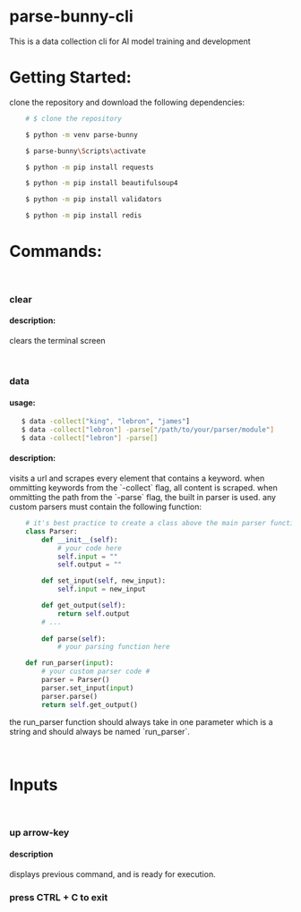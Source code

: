 # parse-bunny-cli
This is a data collection cli for AI model training and development

<h1>Getting Started:</h1>
<p>clone the repository and download the following dependencies:</p>

```bash
    # $ clone the repository

    $ python -m venv parse-bunny

    $ parse-bunny\Scripts\activate

    $ python -m pip install requests

    $ python -m pip install beautifulsoup4

    $ python -m pip install validators

    $ python -m pip install redis
```

<h1>Commands:</h1>
<br />
<h3>clear</h3>
<h4>description:</h4>
<p>clears the terminal screen</p>
<br />
<h3>data</h3>
<h4>usage:</h4>

```bash 
   $ data -collect["king", "lebron", "james"]
   $ data -collect["lebron"] -parse["/path/to/your/parser/module"]
   $ data -collect["lebron"] -parse[]
```

<h4>description:</h4>
<p>visits a url and scrapes every element that contains a keyword. 
when ommitting keywords from the `-collect` flag, all content is scraped. when ommitting the path from the `-parse` flag, the built in parser is used. any custom parsers must contain the following function: 
</p>

```python 
    # it's best practice to create a class above the main parser function #
    class Parser:
        def __init__(self):
            # your code here
            self.input = ""
            self.output = ""

        def set_input(self, new_input):
            self.input = new_input

        def get_output(self):
            return self.output
        # ...
        
        def parse(self):
            # your parsing function here

    def run_parser(input):
        # your custom parser code #
        parser = Parser()
        parser.set_input(input)
        parser.parse()
        return self.get_output()
```
<p>
the run_parser function should always take in one parameter which is a string and should always be named `run_parser`.
</p>
<br />

<h1>Inputs</h1>
<br />
<h3>up arrow-key</h3>
<h4>description</h4>
<p>displays previous command, and is ready for execution.</p>

<h3>press CTRL + C to exit<h3>

